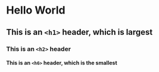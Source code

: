 # Hello World

## This is an `<h1>` header, which is largest

### This is an `<h2>` header

#### This is an `<h6>` header, which is the smallest 
